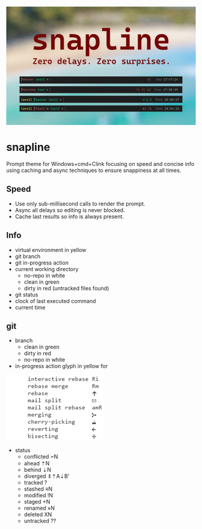 ![](snapline_v1.png)

# snapline
Prompt theme for Windows+cmd+Clink focusing on speed and concise info using caching and async techniques to ensure snappiness at all times.

## Speed
  * Use only sub-millisecond calls to render the prompt.
  * Async all delays so editing is never blocked.
  * Cache last results so info is always present.
## Info
  * virtual environment in yellow
  * git branch
  * git in-progress action
  * current working directory
    * no-repo in white
    * clean in green
    * dirty in red (untracked files found)
  * git status
  * clock of last executed command
  * current time
## git
  * branch
    * clean in green
    * dirty in red
    * no-repo in white
  * in-progress action glyph in yellow for

![](snapline_legend.png)

  * status
    * conflicted 🗲N
    * ahead      ⇡N
    * behind     ⇣N
    * diverged   ⇕⇡A⇣B'
    * tracked    ?
    * stashed    ≡N
    * modified   !N
    * staged     +N
    * renamed    »N
    * deleted    XN
    * untracked  ??
